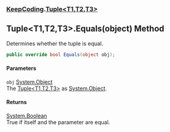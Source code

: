 ### [KeepCoding](KeepCoding.md 'KeepCoding').[Tuple&lt;T1,T2,T3&gt;](KeepCoding_Tuple_T1_T2_T3_.md 'KeepCoding.Tuple&lt;T1,T2,T3&gt;')
## Tuple&lt;T1,T2,T3&gt;.Equals(object) Method
Determines whether the tuple is equal.  
```csharp
public override bool Equals(object obj);
```
#### Parameters
<a name='KeepCoding_Tuple_T1_T2_T3__Equals(object)_obj'></a>
`obj` [System.Object](https://docs.microsoft.com/en-us/dotnet/api/System.Object 'System.Object')  
The [Tuple&lt;T1,T2,T3&gt;](KeepCoding_Tuple_T1_T2_T3_.md 'KeepCoding.Tuple&lt;T1,T2,T3&gt;') as [System.Object](https://docs.microsoft.com/en-us/dotnet/api/System.Object 'System.Object').
  
#### Returns
[System.Boolean](https://docs.microsoft.com/en-us/dotnet/api/System.Boolean 'System.Boolean')  
True if itself and the parameter are equal.
